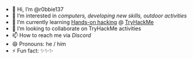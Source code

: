 - 👋 Hi, I’m @r0bbie137
- 👀 I’m interested in _computers, developing new skills, outdoor activities_
- 🌱 I’m currently learning <ins>Hands-on hacking</ins> @ [TryHackMe](https://tryhackme.com/)
- 💞️ I’m looking to collaborate on TryHackMe activities
- 📫 How to reach me via _Discord_
- 😄 Pronouns: he / him
- ⚡ Fun fact: ✨✨✨

<!---
r0bbie137/r0bbie137 is a ✨ special ✨ repository because its `README.md` (this file) appears on your GitHub profile.
You can click the Preview link to take a look at your changes.
--->
